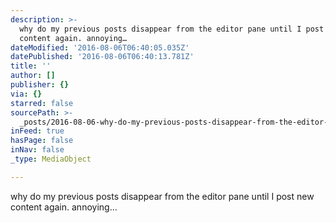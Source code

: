 ```yaml
---
description: >-
  why do my previous posts disappear from the editor pane until I post new
  content again. annoying…
dateModified: '2016-08-06T06:40:05.035Z'
datePublished: '2016-08-06T06:40:13.781Z'
title: ''
author: []
publisher: {}
via: {}
starred: false
sourcePath: >-
  _posts/2016-08-06-why-do-my-previous-posts-disappear-from-the-editor-pane-unti.md
inFeed: true
hasPage: false
inNav: false
_type: MediaObject

---
```

why do my previous posts disappear from the editor pane until I post new content again. annoying...